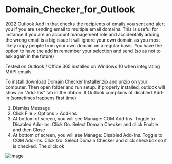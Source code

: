 # Domain_Checker_for_Outlook
2022
Outlook Add in that checks the recipients of emails you sent and alert you if you are sending email to multiple email domains. 
This is useful for instance if you are an account management role and accidentally adding the wrong email is a big issue
It will ignore your own domain as you most likely copy people from your own domain on a regular basis. You have the option to have the add in remember your selection and send (so as not to ask again in the future)

Tested on Outlook / Office 365 installed on Windows 10 when integrating MAPI emails

To install download Domain Checker Installer.zip and unzip on your computer. Then open folder and run setup. If properly installed, outlook will show an "Add-Ins" tab in the ribbon. 
If Outlook complains of disabled Add-in (sometimes happens first time)
1. Dismiss Message
2. Click File > Options > Add-Ins
3. At bottom of screen, you will see Manage: COM Add-Ins. Toggle to Disabled Add-ins. Click Go. Select Domain Checker and click Enable and then Close
4. At bottom of screen, you will see Manage: Disabled Add-Ins. Toggle to COM Add-ins. Click Go. Select Domain Checker and click checkbox so it is checked. The click ok

![image](https://user-images.githubusercontent.com/24392647/201500541-c604f51f-29d1-4a6c-941a-36b13e0b1292.png)
